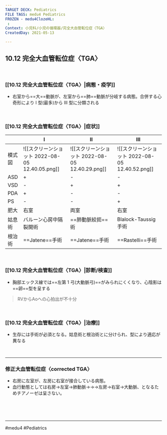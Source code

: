 ```yaml
---
TARGET DECK: Pediatrics
FILE TAGS: medu4 Pediatrics
FROZEN - medu4ClozeHL:
 : 
Context: 小児科/小児の循環器/完全大血管転位症〈TGA〉
CreatedDay: 2021-05-13

---
```


## 10.12 完全大血管転位症〈TGA〉

<br>

### [[10.12 完全大血管転位症〈TGA〉|病態・疫学]]
* 右室から==大==動脈が、左室から==肺==動脈が分岐する病態。合併する心奇形により I 型(最多)から III 型に分類される
<!--ID: 1659671347481-->


<br>

### [[10.12 完全大血管転位症〈TGA〉|症状]]
| |I|Ⅱ|Ⅲ|
|---|---|---|---|
|模式図|![[スクリーンショット 2022-08-05 12.40.05.png]]|![[スクリーンショット 2022-08-05 12.40.29.png]]|![[スクリーンショット 2022-08-05 12.40.52.png]]|
|ASD|+|-|-|
|VSD|-|+|+|
|PDA|+|-|-|
|PS|-|-|+|
|肥大|右室|両室|右室| 
|姑息術|バルーン心房中隔裂開術|==肺動脈絞扼==術|Blalock-Taussig手術|
|根治術|==Jatene==手術|==Jatene==手術|==Rastelli==手術|
<!--ID: 1659671347523-->



<br>

### [[10.12 完全大血管転位症〈TGA〉|診断/検査]]
* 胸部エックス線では==左第 1 弓(大動脈弓)==がみられにくくなり、心陰影は==卵==型を呈する
>RVからAoへの心拍出が不十分
<!--ID: 1620898239092-->



<br>

### [[10.12 完全大血管転位症〈TGA〉|治療]]
* 生存には手術が必須となる。姑息術と根治術とに分けられ、型により適応が異なる



<br>

---

### 修正大血管転位症〈corrected TGA〉
* 右房に左室が、左房に右室が接合している病態。
* 血行動態としては右房→左室→肺動脈→→→左房→右室→大動脈、となるためチアノーゼは呈さない。



<br><br><br>

---
#medu4 #Pediatrics
